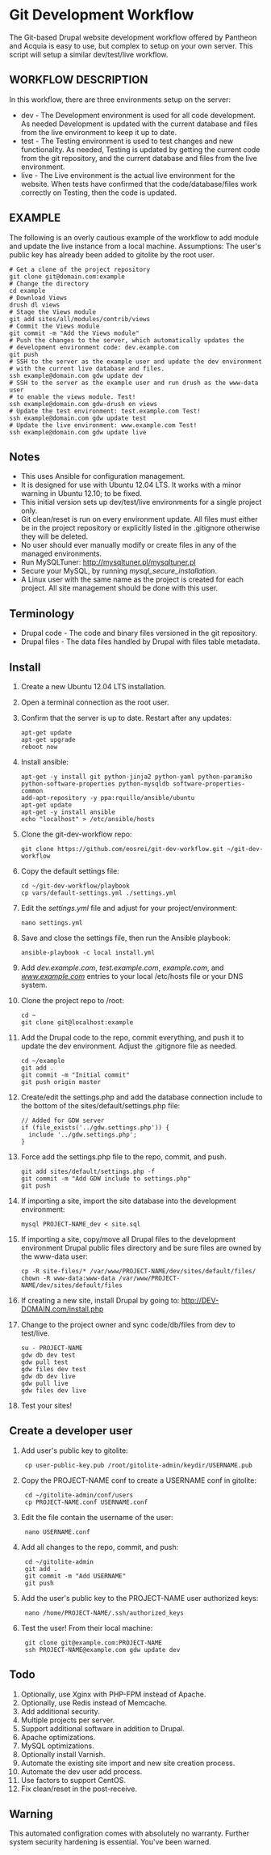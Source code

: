Git Development Workflow
========================

The Git-based Drupal website development workflow offered by Pantheon and
Acquia is easy to use, but complex to setup on your own server. This script
will setup a similar dev/test/live workflow.

WORKFLOW DESCRIPTION
--------------------
In this workflow, there are three environments setup on the server:

* dev - The Development environment is used for all code development. As needed
  Development is updated with the current database and files from the live
  environment to keep it up to date.
* test - The Testing environment is used to test changes and new
  functionality. As needed, Testing is updated by getting the current code from
  the git repository, and the current database and files from the live
  environment.
* live - The Live environment is the actual live environment for the website.
  When tests have confirmed that the code/database/files work correctly
  on Testing, then the code is updated.

EXAMPLE
-------
The following is an overly cautious example of the workflow to add module and
update the live instance from a local machine. Assumptions: The user's public
key has already been added to gitolite by the root user.

    # Get a clone of the project repository
    git clone git@domain.com:example
    # Change the directory
    cd example
    # Download Views
    drush dl views
    # Stage the Views module
    git add sites/all/modules/contrib/views
    # Commit the Views module
    git commit -m "Add the Views module"
    # Push the changes to the server, which automatically updates the
    # development environment code: dev.example.com
    git push
    # SSH to the server as the example user and update the dev environment
    # with the current live database and files.
    ssh example@domain.com gdw update dev
    # SSH to the server as the example user and run drush as the www-data user
    # to enable the views module. Test!
    ssh example@domain.com gdw-drush en views
    # Update the test environment: test.example.com Test!
    ssh example@domain.com gdw update test
    # Update the live environment: www.example.com Test!
    ssh example@domain.com gdw update live

Notes
-----
* This uses Ansible for configuration management.
* It is designed for use with Ubuntu 12.04 LTS. It works with a minor warning
  in Ubuntu 12.10; to be fixed.
* This initial version sets up dev/test/live environments for a single project
  only.
* Git clean/reset is run on every environment update. All files must either be
  in the project repository or explicitly listed in the .gitignore otherwise
  they will be deleted.
* No user should ever manually modify or create files in any of the managed
  environments.
* Run MySQLTuner: http://mysqltuner.pl/mysqltuner.pl 
* Secure your MySQL, by running *mysql_secure_installation*.
* A Linux user with the same name as the project is created for each project.
  All site management should be done with this user.

Terminology
-----------
* Drupal code - The code and binary files versioned in the git repository.
* Drupal files - The data files handled by Drupal with files table metadata.

Install
-------
1.  Create a new Ubuntu 12.04 LTS installation.
2.  Open a terminal connection as the root user.
3.  Confirm that the server is up to date. Restart after any updates:

        apt-get update
        apt-get upgrade
        reboot now

4.  Install ansible:

        apt-get -y install git python-jinja2 python-yaml python-paramiko python-software-properties python-mysqldb software-properties-common
        add-apt-repository -y ppa:rquillo/ansible/ubuntu
        apt-get update
        apt-get -y install ansible
        echo "localhost" > /etc/ansible/hosts

5.  Clone the git-dev-workflow repo:

        git clone https://github.com/eosrei/git-dev-workflow.git ~/git-dev-workflow

6.  Copy the default settings file:

        cd ~/git-dev-workflow/playbook
        cp vars/default-settings.yml ./settings.yml

7.  Edit the *settings.yml* file and adjust for your project/environment:

        nano settings.yml

8.  Save and close the settings file, then run the Ansible playbook:

        ansible-playbook -c local install.yml

9.  Add *dev.example.com*, *test.example.com*, *example.com*, and *www.example.com* entries
    to your local /etc/hosts file or your DNS system.
10. Clone the project repo to /root:

        cd ~
        git clone git@localhost:example

11. Add the Drupal code to the repo, commit everything, and push it to update
    the dev environment. Adjust the .gitignore file as needed.

        cd ~/example
        git add .
        git commit -m "Initial commit"
        git push origin master

12. Create/edit the settings.php and add the database connection include to the bottom of the
    sites/default/settings.php file:

        // Added for GDW server
        if (file_exists('../gdw.settings.php')) {
          include '../gdw.settings.php';
        }

13. Force add the settings.php file to the repo, commit, and push.

        git add sites/default/settings.php -f
        git commit -m "Add GDW include to settings.php"
        git push

14. If importing a site, import the site database into the development
    environment:

        mysql PROJECT-NAME_dev < site.sql

15. If importing a site, copy/move all Drupal files to the development
    environment Drupal public files directory and be sure files are owned by
    the www-data user:

        cp -R site-files/* /var/www/PROJECT-NAME/dev/sites/default/files/
        chown -R www-data:www-data /var/www/PROJECT-NAME/dev/sites/default/files

16. If creating a new site, install Drupal by going to: http://DEV-DOMAIN.com/install.php

17. Change to the project owner and sync code/db/files from dev to test/live.

        su - PROJECT-NAME
        gdw db dev test
        gdw pull test
        gdw files dev test
        gdw db dev live
        gdw pull live
        gdw files dev live

18. Test your sites!

Create a developer user
-----------------------
1. Add user's public key to gitolite:

        cp user-public-key.pub /root/gitolite-admin/keydir/USERNAME.pub

2. Copy the PROJECT-NAME conf to create a USERNAME conf in gitolite:

        cd ~/gitolite-admin/conf/users
        cp PROJECT-NAME.conf USERNAME.conf

3. Edit the file contain the username of the user:

        nano USERNAME.conf

4. Add all changes to the repo, commit, and push:

        cd ~/gitolite-admin
        git add .
        git commit -m "Add USERNAME"
        git push

5. Add the user's public key to the PROJECT-NAME user authorized keys:

        nano /home/PROJECT-NAME/.ssh/authorized_keys

6. Test the user! From their local machine:

        git clone git@example.com:PROJECT-NAME
        ssh PROJECT-NAME@example.com gdw update dev

Todo
----
1.  Optionally, use Xginx with PHP-FPM instead of Apache.
2.  Optionally, use Redis instead of Memcache.
2.  Add additional security.
3.  Multiple projects per server.
4.  Support additional software in addition to Drupal.
5.  Apache optimizations.
6.  MySQL optimizations.
7.  Optionally install Varnish.
8.  Automate the existing site import and new site creation process.
9.  Automate the dev user add process.
10. Use factors to support CentOS.
11. Fix clean/reset in the post-receive.

Warning
-------
This automated configration comes with absolutely no warranty. Further system security
hardening is essential. You've been warned.
